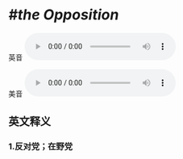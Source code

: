 # ***\#the Opposition*** 
英音
<audio src="./media/the Opposition1_AAC.aac" controls="controls"></audio>

美音
<audio src="./media/the Opposition2_AAC.aac" controls="controls"></audio>



  

英文释义
---
### 1.**反对党；在野党**  



